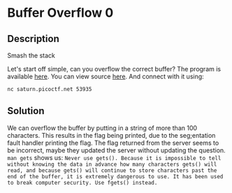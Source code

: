 # Buffer Overflow 0

## Description

Smash the stack

Let's start off simple, can you overflow the correct buffer? The program is available [here](./vuln). You can view source [here](./vuln.c). And connect with it using:
```sh
nc saturn.picoctf.net 53935
```

## Solution

We can overflow the buffer by putting in a string of more than 100 characters. This results in the flag being printed, due to the seg;entation fault handler printing the flag. The flag returned from the server seems to be incorrect, maybe they updated the server without updating the question.
 `man gets` shows us: 
`Never use gets(). Because it is impossible to tell without knowing the data in advance how many characters gets() will read, and because gets() will continue to store characters past the end of the buffer, it is extremely dangerous to use. It has been used to break computer security. Use fgets() instead.`
